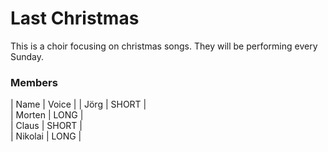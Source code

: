 # Last Christmas

This is a choir focusing on christmas songs.
They will be performing every Sunday.

### Members

| Name | Voice |
| Jörg | SHORT |  
| Morten | LONG |  
| Claus | SHORT |  
| Nikolai | LONG |  


